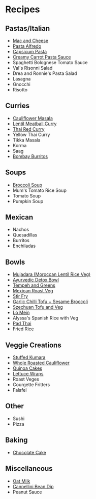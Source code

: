 # Recipes

## Pastas/Italian
* [Mac and Cheese](https://www.feastingathome.com/healthy-mac-and-cheese/)
* [Pasta Alfredo](https://www.feastingathome.com/vegan-alfredo-sauce/)
* [Capsicum Pasta](https://minimalistbaker.com/vegan-roasted-red-pepper-pasta-gf/)
* [Creamy Carrot Pasta Sauce](https://www.feastingathome.com/orecchiette-with-creamy-carrot-sauce/)
* Spaghetti Bolognese Tomato Sauce
* Val's Risonni Salad
* Drea and Ronnie's Pasta Salad
* Lasagna
* Gnocchi
* Risotto

## Curries
* [Cauliflower Masala](https://www.feastingathome.com/quick-cauliflower-masala/)
* [Lentil Meatball Curry](https://www.feastingathome.com/lentil-meatballs-with-indian-fenugreek-sauce/)
* [Thai Red Curry](https://cookieandkate.com/thai-red-curry-recipe/)
* Yellow Thai Curry
* Tikka Masala
* Korma
* Saag
* [Bombay Burritos](https://www.feastingathome.com/indian-frankie-recipe/)

## Soups
* [Broccoli Soup](https://www.feastingathome.com/vegan-broccoli-soup/)
* Mum's Tomato Rice Soup
* Tomato Soup
* Pumpkin Soup

## Mexican
* Nachos
* Quesadillas
* Burritos
* Enchiladas

## Bowls
* [Mujadara (Moroccan Lentil Rice Veg)](https://www.feastingathome.com/instant-pot-mujadara/)
* [Ayurvedic Detox Bowl](https://www.feastingathome.com/ayurvedic-detox-bowl-khichari/)
* [Tempeh and Greens](https://www.feastingathome.com/blackened-tempeh/)
* [Mexican Roast Veg](https://www.feastingathome.com/vegan-oaxacan-bowl/)
* [Stir Fry](https://www.feastingathome.com/broccolini-mushroom-stir-fry/)
* [Garlic Chilli Tofu + Sesame Broccoli](https://www.feastingathome.com/chili-garlic-tofu-with-sesame-brocolini/)
* [Szechuan Tofu and Veg](https://www.feastingathome.com/szechuan-tofu-and-veggies/)
* [Lo Mein](https://www.feastingathome.com/lo-mein/)
* Alyssa's Spanish Rice with Veg
* [Pad Thai](https://www.feastingathome.com/15-minute-pad-thai/)
* Fried Rice

## Veggie Creations
* [Stuffed Kumara](https://theliveinkitchen.com/vegan-stuffed-sweet-potatoes-with-spinach-and-white-beans/)
* [Whole Roasted Cauliflower](https://www.feastingathome.com/whole-roasted-cauliflower-with-black-tahini-and-sumac/)
* [Quinoa Cakes](https://www.feastingathome.com/quinoa-cakes-with-cherry-tomato-mint-and-chick-pea-relish/)
* [Lettuce Wraps](https://www.feastingathome.com/healthy-vegan-collard-green-wraps/)
* Roast Veges
* Courgette Fritters
* Falafel

## Other
* Sushi
* Pizza

## Baking
* [Chocolate Cake](https://www.noracooks.com/vegan-chocolate-cake/)

## Miscellaneous
* [Oat Milk](https://minimalistbaker.com/make-oat-milk/)
* [Cannellini Bean Dip](http://allrecipes.co.uk/recipe/2490/cannellini-bean-and-coriander-dip.aspx)
* Peanut Sauce


